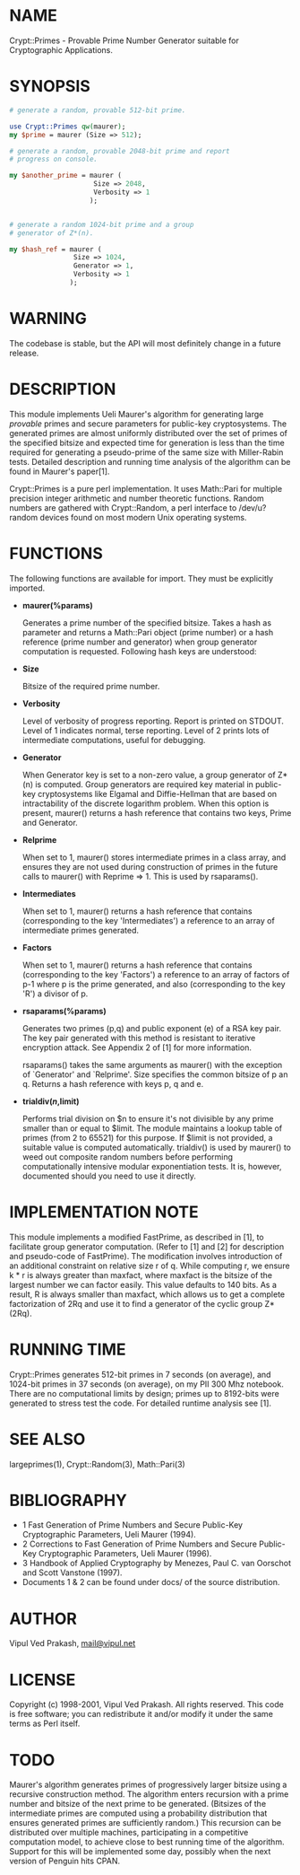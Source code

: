 # NAME

Crypt::Primes - Provable Prime Number Generator suitable for Cryptographic Applications.  

# SYNOPSIS

```perl
# generate a random, provable 512-bit prime.

use Crypt::Primes qw(maurer);
my $prime = maurer (Size => 512); 

# generate a random, provable 2048-bit prime and report 
# progress on console.  

my $another_prime = maurer ( 
                     Size => 2048, 
                     Verbosity => 1 
                    );           


# generate a random 1024-bit prime and a group 
# generator of Z*(n).

my $hash_ref = maurer ( 
                Size => 1024, 
                Generator => 1, 
                Verbosity => 1
               );
```

# WARNING 

The codebase is stable, but the API will most definitely change in a future
release.  

# DESCRIPTION

This module implements Ueli Maurer's algorithm for generating large
_provable_ primes and secure parameters for public-key cryptosystems.  The
generated primes are almost uniformly distributed over the set of primes of
the specified bitsize and expected time for generation is less than the time
required for generating a pseudo-prime of the same size with Miller-Rabin
tests.  Detailed description and running time analysis of the algorithm can
be found in Maurer's paper\[1\].

Crypt::Primes is a pure perl implementation.  It uses Math::Pari for
multiple precision integer arithmetic and number theoretic functions.
Random numbers are gathered with Crypt::Random, a perl interface to
/dev/u?random devices found on most modern Unix operating systems.

# FUNCTIONS

The following functions are available for import.  They must be explicitly
imported.

- **maurer(%params)**  

    Generates a prime number of the specified bitsize.  Takes a hash as
    parameter and returns a Math::Pari object (prime number) or a hash reference
    (prime number and generator) when group generator computation is requested.
    Following hash keys are understood:

- **Size**

    Bitsize of the required prime number. 

- **Verbosity** 

    Level of verbosity of progress reporting.  Report is printed on STDOUT.
    Level of 1 indicates normal, terse reporting.  Level of 2 prints lots of
    intermediate computations, useful for debugging.

- **Generator** 

    When Generator key is set to a non-zero value, a group generator of Z\*(n) is
    computed.  Group generators are required key material in public-key
    cryptosystems like Elgamal and Diffie-Hellman that are based on
    intractability of the discrete logarithm problem.  When this option is
    present, maurer() returns a hash reference that contains two keys, Prime and
    Generator.

- **Relprime**

    When set to 1, maurer() stores intermediate primes in a class array, and
    ensures they are not used during construction of primes in the future calls
    to maurer() with Reprime => 1.  This is used by rsaparams(). 

- **Intermediates**

    When set to 1, maurer() returns a hash reference that contains
    (corresponding to the key 'Intermediates') a reference to an array of
    intermediate primes generated.

- **Factors**

    When set to 1, maurer() returns a hash reference that contains
    (corresponding to the key 'Factors') a reference to an array of
    factors of p-1 where p is the prime generated, and also (corresponding
    to the key 'R') a divisor of p.

- **rsaparams(%params)**

    Generates two primes (p,q) and public exponent (e) of a RSA key pair. The
    key pair generated with this method is resistant to iterative encryption
    attack. See Appendix 2 of
    \[1\] for more information.

    rsaparams() takes the same arguments as maurer() with the exception of
    \`Generator' and \`Relprime'.  Size specifies the common bitsize of p an q.
    Returns a hash reference with keys p, q and e.

- **trialdiv($n,$limit)**

    Performs trial division on $n to ensure it's not divisible by any prime
    smaller than or equal to $limit.  The module maintains a lookup table of
    primes (from 2 to 65521) for this purpose.  If $limit is not provided, a
    suitable value is computed automatically.  trialdiv() is used by maurer() to
    weed out composite random numbers before performing computationally
    intensive modular exponentiation tests.  It is, however, documented should
    you need to use it directly.

# IMPLEMENTATION NOTE

This module implements a modified FastPrime, as described in \[1\], to
facilitate group generator computation.  (Refer to \[1\] and \[2\] for
description and pseudo-code of FastPrime).  The modification involves
introduction of an additional constraint on relative size r of q.  While
computing r, we ensure k \* r is always greater than maxfact, where maxfact
is the bitsize of the largest number we can factor easily.  This value
defaults to 140 bits.  As a result, R is always smaller than maxfact, which
allows us to get a complete factorization of 2Rq and use it to find a
generator of the cyclic group Z\*(2Rq).

# RUNNING TIME

Crypt::Primes generates 512-bit primes in 7 seconds (on average), and
1024-bit primes in 37 seconds (on average), on my PII 300 Mhz notebook.
There are no computational limits by design; primes up to 8192-bits were
generated to stress test the code.  For detailed runtime analysis see \[1\].

# SEE ALSO

largeprimes(1), Crypt::Random(3), Math::Pari(3)

# BIBLIOGRAPHY

- 1 Fast Generation of Prime Numbers and Secure Public-Key Cryptographic
Parameters, Ueli Maurer (1994). 
- 2 Corrections to Fast Generation of Prime Numbers and Secure Public-Key
Cryptographic Parameters, Ueli Maurer (1996). 
- 3 Handbook of Applied Cryptography by Menezes, Paul C. van Oorschot
and Scott Vanstone (1997).
- Documents 1 & 2 can be found under docs/ of the source distribution.

# AUTHOR

Vipul Ved Prakash, <mail@vipul.net>

# LICENSE 

Copyright (c) 1998-2001, Vipul Ved Prakash. All rights reserved. This code
is free software; you can redistribute it and/or modify it under the same
terms as Perl itself.

# TODO

Maurer's algorithm generates primes of progressively larger bitsize using
a recursive construction method. The algorithm enters recursion with a
prime number and bitsize of the next prime to be generated. (Bitsizes of
the intermediate primes are computed using a probability distribution that
ensures generated primes are sufficiently random.) This recursion can be
distributed over multiple machines, participating in a competitive
computation model, to achieve close to best running time of the algorithm.
Support for this will be implemented some day, possibly when the next
version of Penguin hits CPAN.
